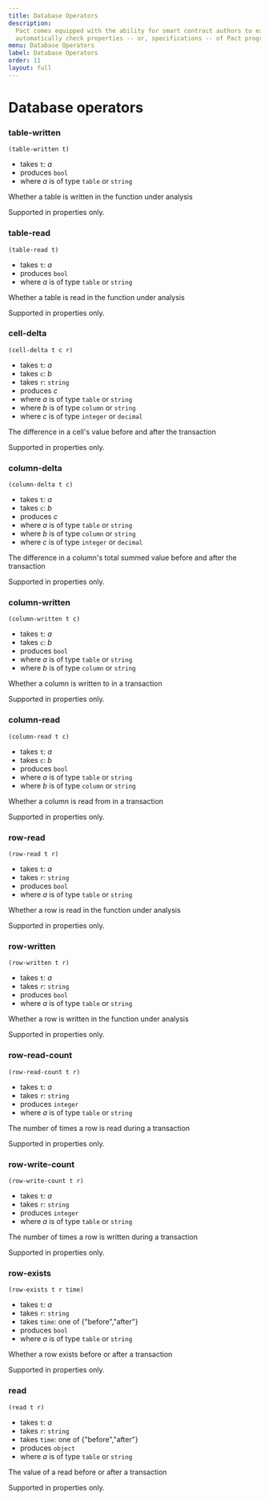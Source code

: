 ```yaml
---
title: Database Operators
description:
  Pact comes equipped with the ability for smart contract authors to express and
  automatically check properties -- or, specifications -- of Pact programs.
menu: Database Operators
label: Database Operators
order: 11
layout: full
---
```


# Database operators

### table-written

```pact
(table-written t)
```

- takes `t`: _a_
- produces `bool`
- where _a_ is of type `table` or `string`

Whether a table is written in the function under analysis

Supported in properties only.

### table-read

```pact
(table-read t)
```

- takes `t`: _a_
- produces `bool`
- where _a_ is of type `table` or `string`

Whether a table is read in the function under analysis

Supported in properties only.

### cell-delta

```pact
(cell-delta t c r)
```

- takes `t`: _a_
- takes `c`: _b_
- takes `r`: `string`
- produces _c_
- where _a_ is of type `table` or `string`
- where _b_ is of type `column` or `string`
- where _c_ is of type `integer` or `decimal`

The difference in a cell's value before and after the transaction

Supported in properties only.

### column-delta

```pact
(column-delta t c)
```

- takes `t`: _a_
- takes `c`: _b_
- produces _c_
- where _a_ is of type `table` or `string`
- where _b_ is of type `column` or `string`
- where _c_ is of type `integer` or `decimal`

The difference in a column's total summed value before and after the transaction

Supported in properties only.

### column-written

```pact
(column-written t c)
```

- takes `t`: _a_
- takes `c`: _b_
- produces `bool`
- where _a_ is of type `table` or `string`
- where _b_ is of type `column` or `string`

Whether a column is written to in a transaction

Supported in properties only.

### column-read

```pact
(column-read t c)
```

- takes `t`: _a_
- takes `c`: _b_
- produces `bool`
- where _a_ is of type `table` or `string`
- where _b_ is of type `column` or `string`

Whether a column is read from in a transaction

Supported in properties only.

### row-read

```pact
(row-read t r)
```

- takes `t`: _a_
- takes `r`: `string`
- produces `bool`
- where _a_ is of type `table` or `string`

Whether a row is read in the function under analysis

Supported in properties only.

### row-written

```pact
(row-written t r)
```

- takes `t`: _a_
- takes `r`: `string`
- produces `bool`
- where _a_ is of type `table` or `string`

Whether a row is written in the function under analysis

Supported in properties only.

### row-read-count

```pact
(row-read-count t r)
```

- takes `t`: _a_
- takes `r`: `string`
- produces `integer`
- where _a_ is of type `table` or `string`

The number of times a row is read during a transaction

Supported in properties only.

### row-write-count

```pact
(row-write-count t r)
```

- takes `t`: _a_
- takes `r`: `string`
- produces `integer`
- where _a_ is of type `table` or `string`

The number of times a row is written during a transaction

Supported in properties only.

### row-exists

```pact
(row-exists t r time)
```

- takes `t`: _a_
- takes `r`: `string`
- takes `time`: one of {"before","after"}
- produces `bool`
- where _a_ is of type `table` or `string`

Whether a row exists before or after a transaction

Supported in properties only.

### read

```pact
(read t r)
```

- takes `t`: _a_
- takes `r`: `string`
- takes `time`: one of {"before","after"}
- produces `object`
- where _a_ is of type `table` or `string`

The value of a read before or after a transaction

Supported in properties only.
